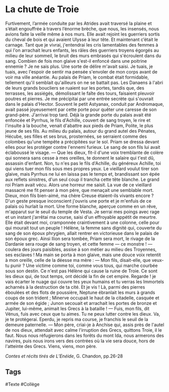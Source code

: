 # La chute de Troie
 
Furtivement, l’armée conduite par les Atrides avait traversé la plaine et s’était engouffrée à travers l’énorme brèche, que nous, les insensés, nous avions faite la veille même à nos murs. Elle avait rejoint les guerriers sortis du cheval de bois et qui avaient Ulysse à leur tête. Et maintenant c’était le carnage.
Tant que je vivrai, j'entendrai les cris lamentables des femmes à qui l'on arrachait leurs enfants, les râles des guerriers troyens égorgés au milieu de leur sommeil, le bruit des murs embrasés qui s'écroulent dans du sang.
Combien de fois mon glaive s'est-il enfoncé dans une poitrine ennemie ? Je ne sais plus. Une sorte de délire m'avait saisi. Je tuais, je tuais, avec l'espoir de sentir ma pensée s'envoler de mon corps avant de voir ma ville anéantie.
Au palais de Priam, le combat était formidable, tellement qu'il semblait qu'ailleurs on ne se battait pas. Les Danaens à l'abri de leurs grands boucliers se ruaient sur les portes, tandis que, des terrasses, les assiégés, démolissant le faîte des tours, faisaient pleuvoir poutres et pierres.
Je me précipitai par une entrée secrète qui s'ouvrait dans le palais d'Hector. Souvent le petit Astyanax, conduit par Andromaque, avait passé joyeusement par cette porte pour quêter une caresse de son grand-père.
J'arrivai trop tard. Déjà la grande porte du palais avait été enfoncée et Pyrrhus, le fils d'Achille, couvert de sang troyen, le rire et l'insulte à la bouche, venait d'abattre aux pieds de Priam, Polite, le plus jeune de ses fils. Au milieu du palais, autour du grand autel des Pénates, Hécube, ses filles et ses brus, prosternées, se serraient comme des colombes qu'une tempête a précipitées sur le sol. Priam se dressa devant elles pour les protéger contre l'ennemi furieux. Le sang de son fils lui avait éclaboussé le visage.
— Que les dieux, fit-il d'une voix tremblante de colère qui sonnera sans cesse à mes oreilles, te donnent le salaire qui t'est dû, assassin d'enfant. Non, tu n'es pas le fils d'Achille, du généreux Achille, toi qui viens tuer mon fils sous mes propres yeux.
Le vieillard voulut tirer son glaive, mais Pyrrhus ne lui en laissa pas le temps et, brandissant son épée aux reflets sinistres, d'un seul coup il trancha cette tête blanche. Le grand roi Priam avait vécu.
Alors une horreur me saisit. La vue de ce vieillard massacré me fit penser à mon père, que menaçait une semblable mort. Dieux, mon fils bien-aimé, ma chère Creuse étaient-ils vivants encore ? D'un geste presque inconscient j'ouvris une porte et je m'enfuis de ce palais où hurlait la mort.
Une forme blanche, aperçue comme en un rêve, m'apparut sur le seuil du temple de Vesta. Je serrai mes poings avec rage et un instant j'arrêtai ma course, saisi d'un effroyable appétit de meurtre. Elle était devant moi, cramponnée craintivement à une colonne, celle pour qui mourait tout un peuple !
Hélène, la femme sans dignité qui, couverte du sang de son époux phrygien, allait rentrer en victorieuse dans le palais de son époux grec. Ainsi Ilion sera tombée, Priam sera mort, le rivage de la Dardanie sera rouge de sang troyen, et cette femme — ce monstre ! — coulera des jours paisibles, assise à son métier au milieu des Troyennes, ses esclaves ! Ma main se porta à mon glaive, mais une douce voix retentit à mon oreille, celle de la déesse ma mère :
— Mon fils, disait-elle, que veux-tu punir ? Une victime comme toi, comme vous tous, qui marche courbée sous son destin. Ce n'est pas Hélène qui cause la ruine de Troie. Ce sont les dieux qui, de tout temps, ont décidé la fin de cet empire. Regarde ! je vais écarter le nuage qui couvre tes yeux humains et tu verras les Immortels acharnés à la destruction de ta cité.
Et je vis ! Là, parmi des pierres éboulées et des flots de poussière, Neptune ébranlait les murs à grands coups de son trident ; Minerve occupait le haut de la citadelle, casquée et armée de son égide ; Junon secouait et arrachait les portes de bronze et Jupiter, lui-même, animait les Grecs à la bataille !
— Fuis, mon fils, dit Vénus, fuis avec ceux que tu aimes. Tu ne peux lutter contre les dieux. Va, je te protégerai.
Eperdu, je repris ma course, je franchis le seuil de la demeure paternelle.
— Mon père, criai-je à Anchise qui, assis près de l'autel de nos dieux, attendait avec calme l'irruption des Grecs, quittons Troie, il le faut. Nous nous réfugierons dans les forêts du mont Ida, nous armerons des navires, puis nous irons vers des contrées où la vie sera douce, hors de l'atteinte des Grecs. Viens, viens, mon père.

*Contes et récits tirés de L’Enéide*, G. Chandon, pp.26-28

## Tags

#Texte #Collège 